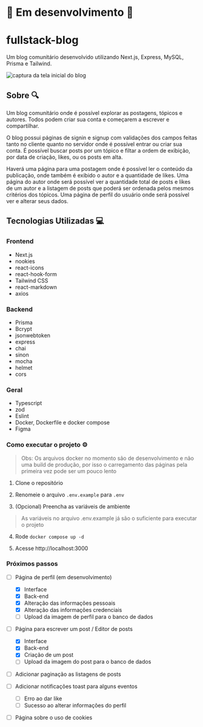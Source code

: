 # 🚧 Em desenvolvimento 🚧

# fullstack-blog

Um blog comunitário desenvolvido utilizando Next.js, Express, MySQL, Prisma e Tailwind.

<img src="images/blog-screenshot.png" alt="captura da tela inicial do blog" />

## Sobre 🔍

Um blog comunitário onde é possível explorar as postagens, tópicos e autores. Todos podem criar sua conta e começarem a escrever e compartilhar.

O blog possui páginas de signin e signup com validações dos campos feitas tanto no cliente quanto no servidor onde é possível entrar ou criar sua conta. É possível buscar posts por um tópico e filtar a ordem de exibição, por data de criação, likes, ou os posts em alta.

Haverá uma página para uma postagem onde é possível ler o conteúdo da publicação, onde também é exibido o autor e a quantidade de likes. Uma página do autor onde será possível ver a quantidade total de posts e likes de um autor e a listagem de posts que poderá ser ordenada pelos mesmos critérios dos tópicos. Uma página de perfil do usuário onde será possível ver e alterar seus dados.

## Tecnologias Utilizadas 💻

### Frontend

- Next.js
- nookies
- react-icons
- react-hook-form
- Tailwind CSS
- react-markdown
- axios

### Backend

- Prisma
- Bcrypt
- jsonwebtoken
- express
- chai
- sinon
- mocha
- helmet
- cors

### Geral

- Typescript
- zod
- Eslint
- Docker, Dockerfile e docker compose
- Figma

### Como executar o projeto ⚙️

> Obs: Os arquivos docker no momento são de desenvolvimento e não uma build de produção, por isso o carregamento das páginas pela primeira vez pode ser um pouco lento

1. Clone o repositório

2. Renomeie o arquivo `.env.example` para `.env`

3. (Opcional) Preencha as variáveis de ambiente

> As variáveis no arquivo .env.example já são o suficiente para executar o projeto

4. Rode `docker compose up -d`

5. Acesse http://localhost:3000

### Próximos passos

- [ ] Página de perfil (em desenvolvimento)
  - [X] Interface
  - [X] Back-end
  - [X] Alteração das informações pessoais
  - [X] Alteração das informações credenciais
  - [ ] Upload da imagem de perfil para o banco de dados

- [ ] Página para escrever um post / Editor de posts
  - [X] Interface
  - [X] Back-end
  - [X] Criação de um post
  - [ ] Upload da imagem do post para o banco de dados

- [ ] Adicionar paginação as listagens de posts

- [ ] Adicionar notificações toast para alguns eventos
  - [ ] Erro ao dar like
  - [ ] Sucesso ao alterar informações do perfil

- [ ] Página sobre o uso de cookies
